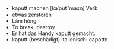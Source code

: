 - kaputt machen	[kaˈpʊt ˈmaxn̩]	Verb
- etwas zerstören
- Làm hỏng
- To break, destroy
- Er hat das Handy kaputt gemacht.
- kaputt (beschädigt)	italienisch: capotto